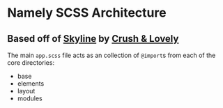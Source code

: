 # Namely SCSS Architecture

## Based off of [Skyline](https://github.com/crushlovely/skyline) by [Crush & Lovely](http://crushlovely.com/)

The main ```app.scss``` file acts as an collection of ```@import```s from each of the core directories:

- base
- elements
- layout
- modules

